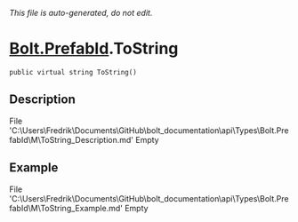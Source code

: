 *This file is auto-generated, do not edit.*

# [Bolt.PrefabId](Types/Bolt.PrefabId.md).ToString
`public virtual string ToString()`
## Description
File 'C:\Users\Fredrik\Documents\GitHub\bolt_documentation\api\Types\Bolt.PrefabId\M\ToString_Description.md' Empty
## Example
File 'C:\Users\Fredrik\Documents\GitHub\bolt_documentation\api\Types\Bolt.PrefabId\M\ToString_Example.md' Empty

